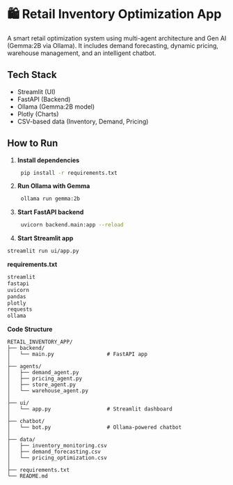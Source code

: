 # 🛍️ Retail Inventory Optimization App

A smart retail optimization system using multi-agent architecture and Gen AI (Gemma:2B via Ollama). It includes demand forecasting, dynamic pricing, warehouse management, and an intelligent chatbot.

## Tech Stack
- Streamlit (UI)
- FastAPI (Backend)
- Ollama (Gemma:2B model)
- Plotly (Charts)
- CSV-based data (Inventory, Demand, Pricing)

## How to Run

1. **Install dependencies**
   ```bash
    pip install -r requirements.txt

2. **Run Ollama with Gemma**
   ```bash
    ollama run gemma:2b

3. **Start FastAPI backend**
   ```bash
    uvicorn backend.main:app --reload

4. **Start Streamlit app**
```bash
streamlit run ui/app.py
```

**requirements.txt**
```bash
streamlit
fastapi
uvicorn
pandas
plotly
requests
ollama
```

**Code Structure**
```
RETAIL_INVENTORY_APP/
├── backend/
│   └── main.py                 # FastAPI app
│
├── agents/
│   ├── demand_agent.py
│   ├── pricing_agent.py
│   ├── store_agent.py
│   └── warehouse_agent.py
│
├── ui/
│   └── app.py                  # Streamlit dashboard
│
├── chatbot/
│   └── bot.py                  # Ollama-powered chatbot
│
├── data/
│   ├── inventory_monitoring.csv
│   ├── demand_forecasting.csv
│   └── pricing_optimization.csv
│
├── requirements.txt
└── README.md
```








